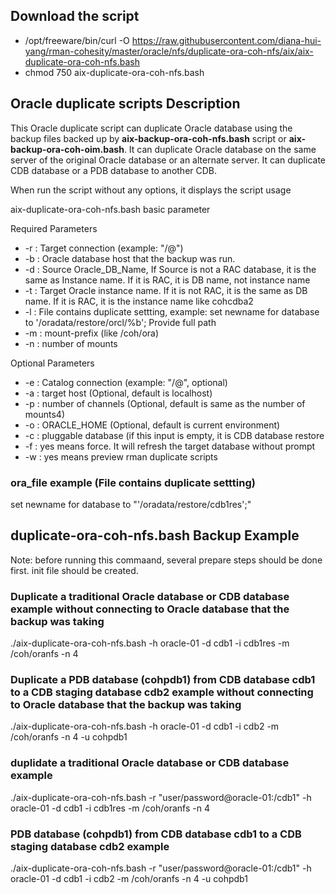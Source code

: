 ## Download the script

- /opt/freeware/bin/curl -O https://raw.githubusercontent.com/diana-hui-yang/rman-cohesity/master/oracle/nfs/duplicate-ora-coh-nfs/aix/aix-duplicate-ora-coh-nfs.bash
- chmod 750 aix-duplicate-ora-coh-nfs.bash

## Oracle duplicate scripts Description
This Oracle duplicate script can duplicate Oracle database using the backup files backed up by **aix-backup-ora-coh-nfs.bash** script or **aix-backup-ora-coh-oim.bash**. It can duplicate Oracle database on the same server of the original Oracle database or an alternate server. It can duplicate CDB database or a PDB database to another CDB. 

When run the script without any options, it displays the script usage

aix-duplicate-ora-coh-nfs.bash basic parameter

Required Parameters
- -r : Target connection (example: "<dbuser>/<dbpass>@<target db connection>")
- -b : Oracle database host that the backup was run.
- -d : Source Oracle_DB_Name, If Source is not a RAC database, it is the same as Instance name. If it is RAC, it is DB name, not instance name
- -t : Target Oracle instance name. If it is not RAC, it is the same as DB name. If it is RAC, it is the instance name like cohcdba2
- -l : File contains duplicate settting, example: set newname for database to '/oradata/restore/orcl/%b'; Provide full path
- -m : mount-prefix (like /coh/ora)
- -n : number of mounts

Optional Parameters
- -e : Catalog connection (example: "<dbuser>/<dbpass>@<catalog connection string>", optional)
- -a : target host (Optional, default is localhost)
- -p : number of channels (Optional, default is same as the number of mounts4)
- -o : ORACLE_HOME (Optional, default is current environment)
- -c : pluggable database (if this input is empty, it is CDB database restore
- -f : yes means force. It will refresh the target database without prompt
- -w : yes means preview rman duplicate scripts


### ora_file example (File contains duplicate settting)
set newname for database to "'/oradata/restore/cdb1res';"


## duplicate-ora-coh-nfs.bash Backup Example
Note: before running this commaand, several prepare steps should be done first. init file should be created.
### Duplicate a traditional Oracle database or CDB database example without connecting to Oracle database that the backup was taking
./aix-duplicate-ora-coh-nfs.bash  -h oracle-01 -d cdb1 -i cdb1res -m  /coh/oranfs -n 4

### Duplicate a PDB database (cohpdb1) from CDB database cdb1 to a CDB staging database cdb2 example without connecting to Oracle database that the backup was taking
./aix-duplicate-ora-coh-nfs.bash -h oracle-01 -d cdb1 -i cdb2  -m  /coh/oranfs -n 4 -u cohpdb1

### duplidate a traditional Oracle database or CDB database example
./aix-duplicate-ora-coh-nfs.bash -r "user/password@oracle-01:/cdb1" -h oracle-01 -d cdb1 -i cdb1res -m  /coh/oranfs -n 4
  
###  PDB database (cohpdb1) from CDB database cdb1 to a CDB staging database cdb2 example
./aix-duplicate-ora-coh-nfs.bash -r "user/password@oracle-01:/cdb1" -h oracle-01 -d cdb1 -i cdb2  -m  /coh/oranfs -n 4 -u cohpdb1
